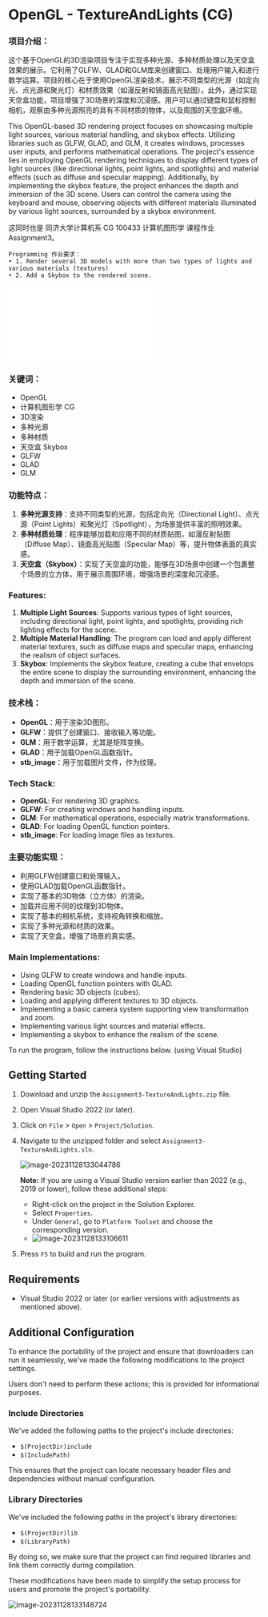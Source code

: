 # OpenGL - TextureAndLights (CG)

### 项目介绍：

这个基于OpenGL的3D渲染项目专注于实现多种光源、多种材质处理以及天空盒效果的展示。它利用了GLFW、GLAD和GLM库来创建窗口、处理用户输入和进行数学运算。项目的核心在于使用OpenGL渲染技术，展示不同类型的光源（如定向光、点光源和聚光灯）和材质效果（如漫反射和镜面高光贴图）。此外，通过实现天空盒功能，项目增强了3D场景的深度和沉浸感。用户可以通过键盘和鼠标控制相机，观察由多种光源照亮的具有不同材质的物体，以及周围的天空盒环境。

This OpenGL-based 3D rendering project focuses on showcasing multiple light sources, various material handling, and skybox effects. Utilizing libraries such as GLFW, GLAD, and GLM, it creates windows, processes user inputs, and performs mathematical operations. The project's essence lies in employing OpenGL rendering techniques to display different types of light sources (like directional lights, point lights, and spotlights) and material effects (such as diffuse and specular mapping). Additionally, by implementing the skybox feature, the project enhances the depth and immersion of the 3D scene. Users can control the camera using the keyboard and mouse, observing objects with different materials illuminated by various light sources, surrounded by a skybox environment.

这同时也是 同济大学计算机系 CG 100433 计算机图形学 课程作业 Assignment3。

```
Programming 作业要求：
• 1. Render several 3D models with more than two types of lights and various materials (textures)
• 2. Add a Skybox to the rendered scene.
```

<iframe src="//player.bilibili.com/player.html?aid=408921621&bvid=BV1iG411S7TG&cid=1346776345&p=1" scrolling="no" border="0" frameborder="no" framespacing="0" allowfullscreen="true"> </iframe>



### 关键词：

- OpenGL
- 计算机图形学 CG
- 3D渲染
- 多种光源
- 多种材质
- 天空盒 Skybox
- GLFW
- GLAD
- GLM



### 功能特点：

1. **多种光源支持**：支持不同类型的光源，包括定向光（Directional Light）、点光源（Point Lights）和聚光灯（Spotlight），为场景提供丰富的照明效果。
2. **多种材质处理**：程序能够加载和应用不同的材质贴图，如漫反射贴图（Diffuse Map）、镜面高光贴图（Specular Map）等，提升物体表面的真实感。
3. **天空盒（Skybox）**：实现了天空盒的功能，能够在3D场景中创建一个包裹整个场景的立方体，用于展示周围环境，增强场景的深度和沉浸感。

### Features:

1. **Multiple Light Sources**: Supports various types of light sources, including directional light, point lights, and spotlights, providing rich lighting effects for the scene.
2. **Multiple Material Handling**: The program can load and apply different material textures, such as diffuse maps and specular maps, enhancing the realism of object surfaces.
3. **Skybox**: Implements the skybox feature, creating a cube that envelops the entire scene to display the surrounding environment, enhancing the depth and immersion of the scene.

### 技术栈：

- **OpenGL**：用于渲染3D图形。
- **GLFW**：提供了创建窗口、接收输入等功能。
- **GLM**：用于数学运算，尤其是矩阵变换。
- **GLAD**：用于加载OpenGL函数指针。
- **stb_image**：用于加载图片文件，作为纹理。

### Tech Stack:

- **OpenGL**: For rendering 3D graphics.
- **GLFW**: For creating windows and handling inputs.
- **GLM**: For mathematical operations, especially matrix transformations.
- **GLAD**: For loading OpenGL function pointers.
- **stb_image**: For loading image files as textures.

### 主要功能实现：

- 利用GLFW创建窗口和处理输入。
- 使用GLAD加载OpenGL函数指针。
- 实现了基本的3D物体（立方体）的渲染。
- 加载并应用不同的纹理到3D物体。
- 实现了基本的相机系统，支持视角转换和缩放。
- 实现了多种光源和材质的效果。
- 实现了天空盒，增强了场景的真实感。

### Main Implementations:

- Using GLFW to create windows and handle inputs.
- Loading OpenGL function pointers with GLAD.
- Rendering basic 3D objects (cubes).
- Loading and applying different textures to 3D objects.
- Implementing a basic camera system supporting view transformation and zoom.
- Implementing various light sources and material effects.
- Implementing a skybox to enhance the realism of the scene.



To run the program, follow the instructions below.  (using Visual Studio)

## Getting Started

1. Download and unzip the `Assignment3-TextureAndLights.zip` file.

2. Open Visual Studio 2022 (or later).

3. Click on `File` > `Open` > `Project/Solution`.

4. Navigate to the unzipped folder and select `Assignment3-TextureAndLights.sln`. 

   ![image-20231128133044786](https://cdn.jsdelivr.net/gh/Zhu-Shatong/cloudimg/img/image-20231128133044786.png)

   **Note:** If you are using a Visual Studio version earlier than 2022 (e.g., 2019 or lower), follow these additional steps:

   - Right-click on the project in the Solution Explorer.
   - Select `Properties`.
   - Under `General`, go to `Platform Toolset` and choose the corresponding version.
   - ![image-20231128133106611](https://cdn.jsdelivr.net/gh/Zhu-Shatong/cloudimg/img/image-20231128133106611.png)

5. Press `F5` to build and run the program.




## Requirements

- Visual Studio 2022 or later (or earlier versions with adjustments as mentioned above).

  

## Additional Configuration

To enhance the portability of the project and ensure that downloaders can run it seamlessly, we've made the following modifications to the project settings. 

Users don't need to perform these actions; this is provided for informational purposes.

### Include Directories

We've added the following paths to the project's include directories:

- `$(ProjectDir)include`
- `$(IncludePath)`

This ensures that the project can locate necessary header files and dependencies without manual configuration.

### Library Directories

We've included the following paths in the project's library directories:

- `$(ProjectDir)lib`
- `$(LibraryPath)`

By doing so, we make sure that the project can find required libraries and link them correctly during compilation.

These modifications have been made to simplify the setup process for users and promote the project's portability.

![image-20231128133148724](https://cdn.jsdelivr.net/gh/Zhu-Shatong/cloudimg/img/image-20231128133148724.png)
